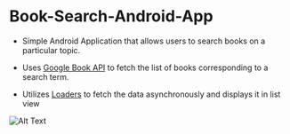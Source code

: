 # Book-Search-Android-App

* Simple Android Application that allows users to search books on a particular topic.

* Uses [Google Book API](https://developers.google.com/books/) to fetch the list of books corresponding to a search term.

* Utilizes [Loaders](https://developer.android.com/guide/components/loaders) to fetch the data asynchronously and displays it in list view 

![Alt Text](https://media.giphy.com/media/eeiuqUTrOBzinSpPIm/giphy.gif)

